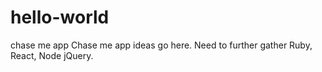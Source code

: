 # hello-world
chase me app
Chase me app ideas go here. Need to further gather Ruby, React, Node jQuery.
